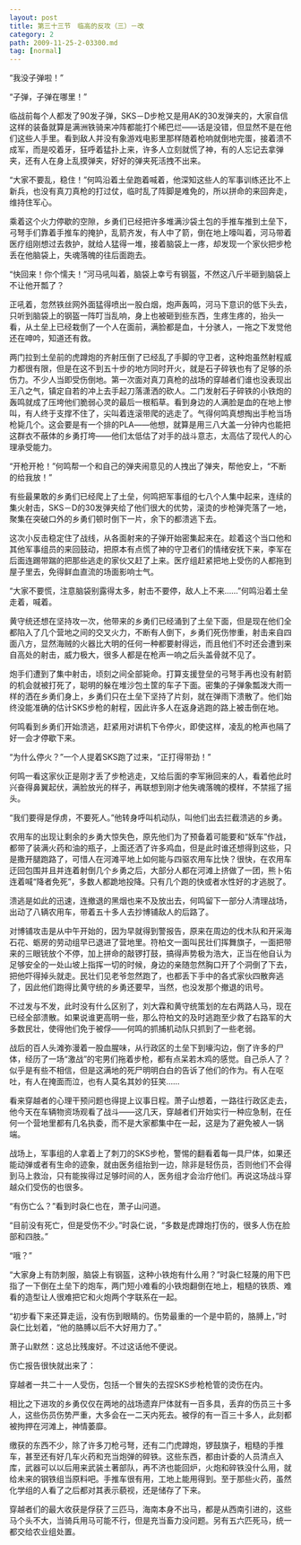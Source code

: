 ```yaml
---
layout: post
title: 第三十三节　临高的反攻（三）－改
category: 2
path: 2009-11-25-2-03300.md
tag: [normal]
---
```


“我没子弹啦！”

“子弹，子弹在哪里！”

临战前每个人都发了90发子弹，SKS－D步枪又是用AK的30发弹夹的，大家自信这样的装备就算是满洲铁骑来冲阵都能打个稀巴烂――话是没错，但显然不是在他们这些人手里。看到敌人并没有象游戏电影里那样随着枪响就倒地完蛋，接着溃不成军，而是咬着牙，狂呼着猛扑上来，许多人立刻就慌了神，有的人忘记去拿弹夹，还有人在身上乱摸弹夹，好好的弹夹死活拽不出来。

“大家不要乱，稳住！”何鸣沿着土垒跑着喊着，他深知这些人的军事训练还比不上新兵，也没有真刀真枪的打过仗，临时乱了阵脚是难免的，所以拼命的来回奔走，维持住军心。

乘着这个火力停歇的空隙，乡勇们已经把许多堆满沙袋土包的手推车推到土垒下，弓弩手们靠着手推车的掩护，乱箭齐发，有人中了箭，倒在地上嚎叫着，河马带着医疗组刚想过去救护，就给人猛得一堆，接着脑袋上一疼，却发现一个家伙把步枪丢在他脑袋上，失魂落魄的往后面跑去。

“快回来！你个懦夫！”河马吼叫着，脑袋上幸亏有钢盔，不然这八斤半砸到脑袋上不让他开瓢了？

正吼着，忽然铁丝网外面猛得喷出一股白烟，炮声轰鸣，河马下意识的低下头去，只听到脑袋上的钢盔一阵叮当乱响，身上也被砸到些东西，生疼生疼的，抬头一看，从土垒上已经栽倒了一个人在面前，满脸都是血，十分骇人，一拖之下发觉他还在呻吟，知道还有救。

两门拉到土垒前的虎蹲炮的齐射压倒了已经乱了手脚的守卫者，这种炮虽然射程威力都很有限，但是在这不到五十步的地方同时开火，就是石子碎铁也有了足够的杀伤力。不少人当即受伤倒地。第一次面对真刀真枪的战场的穿越者们谁也没表现出王八之气，镇定自若的冲上去手起刀落潇洒的砍人。二门发射石子碎铁的小铁炮的轰鸣就成了压垮他们脆弱心灵的最后一根稻草。看到身边的人满脸是血的在地上惨叫，有人终于支撑不住了，尖叫着连滚带爬的逃走了。气得何鸣真想掏出手枪当场枪毙几个。这会要是有一个排的PLA――他想，就算是用三八大盖一分钟内也能把这群衣不蔽体的乡勇打垮――他们太低估了对手的战斗意志，太高估了现代人的心理承受能力。

“开枪开枪！”何鸣帮一个和自己的弹夹闹意见的人拽出了弹夹，帮他安上，“不断的给我放！”

有些最果敢的乡勇们已经爬上了土垒，何鸣把军事组的七八个人集中起来，连续的集火射击，SKS－D的30发弹夹给了他们很大的优势，滚烫的步枪弹壳落了一地，聚集在突破口外的乡勇们顿时倒下一片，余下的都溃逃下去。

这次小反击稳定住了战线，从各面射来的子弹开始密集起来在。趁着这个当口他和其他军事组员的来回鼓动，把原本有点慌了神的守卫者们的情绪安抚下来，李军在后面连踢带踹的把那些逃走的家伙又赶了上来。医疗组赶紧把地上受伤的人都拖到屋子里去，免得鲜血直流的场面影响士气。

“大家不要慌，注意脑袋别露得太多，射击不要停，敌人上不来……”何鸣沿着土垒走着，喊着。

黄守统还想在坚持攻一次，他带来的乡勇们已经涌到了土垒下面，但是现在他们全都陷入了几个营地之间的交叉火力，不断有人倒下，乡勇们死伤惨重，射击来自四面八方，显然海贼的火器比大明的任何一种都要射得远，而且他们不时还会遭到来自高处的射击，威力极大，很多人都是在枪声一响之后头盖骨就不见了。

炮手们遭到了集中射击，顷刻之间全部毙命。打算支援登垒的弓弩手再也没有射箭的机会就被打死了，聪明的躲在堆沙包土筐的车子下面。密集的子弹象瓢泼大雨一样的洒在乡勇们身上，乡勇们只在土垒下坚持了片刻，就在弹雨下溃散了。他们始终没能准确的估计SKS步枪的射程，因此许多人在返身逃跑的路上被击倒在地。

何鸣看到乡勇们开始溃逃，赶紧用对讲机下令停火，即使这样，凌乱的枪声也隔了好一会才停歇下来。

“为什么停火？”一个人提着SKS跑了过来，“正打得带劲！”

何鸣一看这家伙正是刚才丢了步枪逃走，又给后面的李军揪回来的人，看着他此时兴奋得鼻翼起伏，满脸放光的样子，再联想到刚才他失魂落魄的模样，不禁摇了摇头。

“我们要得是俘虏，不要死人。”他转身呼叫机动队，叫他们出去拦截溃逃的乡勇。

农用车的出现让剩余的乡勇大惊失色，原先他们为了预备着可能要和“妖车”作战，都带了装满火药和油的瓶子，上面还洒了许多鸡血，但是此时谁还想得到这些，只是撒开腿跑路了，可惜人在河滩平地上如何能与四驱农用车比快？很快，在农用车迂回包围并且并连着射倒几个乡勇之后，大部分人都在河滩上挤做了一团，熊卜佑连着喊“降者免死”，多数人都跪地投降。只有几个跑的快或者水性好的才逃脱了。

溃逃是如此的迅速，连撤退的黑烟也来不及放出去，何鸣留下一部分人清理战场，出动了八辆农用车，带着五十多人去抄博铺敌人的后路了。

对博铺攻击是从中午开始的，因为早就得到警报告，原来在周边的伐木队和开采海石花、蛎房的劳动组早已退进了营地里。符柏文一面叫民壮们挥舞旗子，一面把带来的三眼铳放个不停，加上拼命的敲锣打鼓，搞得声势极为浩大，正当在他自认为足够安全的一处山坡上指挥一切的时候，身边的亲随忽然胸口开了个洞倒了下去，把他吓得掉头就走。民壮们见老爷忽然跑了，也都丢下手中的各式家伙四散奔逃了，因此他们跑得比黄守统的乡勇还要早，当然，也没发那个撤退的讯号。

不过发与不发，此时没有什么区别了，刘大霖和黄守统策划的左右两路人马，现在已经全部溃散。如果说谁更高明一些，那么符柏文的及时逃跑至少救了右路军的大多数民壮，使得他们免于被俘――何鸣的抓捕机动队只抓到了一些老弱。

战后的百人头滩弥漫着一股血腥味，从行政区的土垒下到壕沟边，倒了许多的尸体，经历了一场“激战”的宅男们拖着步枪，都有点呆若木鸡的感觉。自己杀人了？似乎是有些不相信，但是这满地的死尸明明白白的告诉了他们的作为。有人在呕吐，有人在掩面而泣，也有人莫名其妙的狂笑……

看来穿越者的心理干预问题也得提上议事日程。萧子山想着，一路往行政区走去，他今天在车辆物资场观看了战斗――这几天，穿越者们开始实行一种应急制，在任何一个营地里都有几名执委，而不是大家都集中在一起，这是为了避免被人一锅端。

战场上，军事组的人拿着上了刺刀的SKS步枪，警惕的翻看着每一具尸体，如果还能动弹或者有生命的迹象，就由医务组抬到一边，除非是轻伤员，否则他们不会得到马上救治，只有能挨得过足够时间的人，医务组才会治疗他们。再说这场战斗穿越众们受伤的也很多。

“有伤亡么？”看到时袅仁也在，萧子山问道。

“目前没有死亡，但是受伤不少。”时袅仁说，“多数是虎蹲炮打伤的，很多人伤在脸部和四肢。”

“哦？”

“大家身上有防刺服，脑袋上有钢盔，这种小铁炮有什么用？”时袅仁轻蔑的用下巴指了一下倒在土垒下的炮车，两门短小难看的小铁炮翻倒在地上，粗糙的铁质、难看的造型让人很难把它和火炮两个字联系在一起。

“初步看下来还算走运，没有伤到眼睛的。伤势最重的一个是中箭的，胳膊上，”时袅仁比划着，“他的胳膊以后不大好用力了。”

萧子山默然：这总比残废好。不过这话他不便说。

伤亡报告很快就出来了：

穿越者一共二十一人受伤，包括一个冒失的去捏SKS步枪枪管的烫伤在内。

相比之下进攻的乡勇仅仅在两地的战场遗弃尸体就有一百多具，丢弃的伤员三十多人，这些伤员伤势严重，大多会在一二天内死去。被俘的有一百三十多人，此刻都被拘押在河滩上，神情萎靡。

缴获的东西不少，除了许多刀枪弓弩，还有二门虎蹲炮，锣鼓旗子，粗糙的手推车，甚至还有好几车火药和充当炮弹的碎铁。这些东西，都由计委的人员清点入库，武器可以以后用来武装土著部队，再不济也能回炉，火炮和碎铁没什么用，就给未来的钢铁组当原料吧。手推车很有用，工地上能用得到。至于那些火药，虽然化学组的人看了之后都对其表示藐视，还是储存了下来。

穿越者们的最大收获是俘获了三匹马，海南本身不出马，都是从西南引进的，这些马个头不大，当骑兵用马可能不行，但是充当畜力没问题。另有五六匹死马，统一都交给农业组处置。
